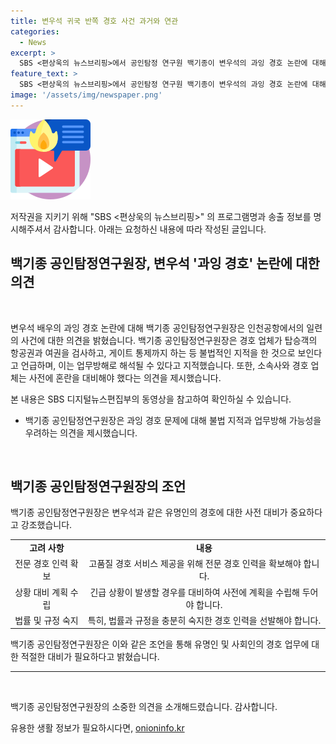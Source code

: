 ```yaml
---
title: 변우석 귀국 반쪽 경호 사건 과거와 연관
categories:
  - News
excerpt: >
  SBS <편상욱의 뉴스브리핑>에서 공인탐정 연구원 백기종이 변우석의 과잉 경호 논란에 대해 발언했다. 그는 인천공항에서의 일에 대해 황제 경호 논란이라고 지적하며, 경호 업체의 행위를 비판했다. 또한, 경호 업체의 여권과 항공권 검사, 탑승 게이트 통제 등의 행위를 불법으로 지적하며, 소속사와 경호 업체가 사전에 혼란을 대비해야 했다고 언급했다. SBS 디지털 뉴스편집부에서 자세한 내용을 확인할 수 있다.
feature_text: >
  SBS <편상욱의 뉴스브리핑>에서 공인탐정 연구원 백기종이 변우석의 과잉 경호 논란에 대해 발언했다. 그는 인천공항에서의 일에 대해 황제 경호 논란이라고 지적하며, 경호 업체의 행위를 비판했다. 또한, 경호 업체의 여권과 항공권 검사, 탑승 게이트 통제 등의 행위를 불법으로 지적하며, 소속사와 경호 업체가 사전에 혼란을 대비해야 했다고 언급했다. SBS 디지털 뉴스편집부에서 자세한 내용을 확인할 수 있다.
image: '/assets/img/newspaper.png'
---
```


<p><img src="/assets/img/news.png" alt="rentncar 속보" /></p>

<p>저작권을 지키기 위해 "SBS &lt;편상욱의 뉴스브리핑&gt;" 의 프로그램명과 송출 정보를 명시해주셔서 감사합니다. 아래는 요청하신 내용에 따라 작성된 글입니다.</p>

<h2 data-ke-size="size26">백기종 공인탐정연구원장, 변우석 '과잉 경호' 논란에 대한 의견</h2>

<p data-ke-size="size16">&nbsp;</p>

<p>변우석 배우의 과잉 경호 논란에 대해 백기종 공인탐정연구원장은 인천공항에서의 일련의 사건에 대한 의견을 밝혔습니다. 백기종 공인탐정연구원장은 경호 업체가 탑승객의 항공권과 여권을 검사하고, 게이트 통제까지 하는 등 불법적인 지적을 한 것으로 보인다고 언급하며, 이는 업무방해로 해석될 수 있다고 지적했습니다. 또한, 소속사와 경호 업체는 사전에 혼란을 대비해야 했다는 의견을 제시했습니다.</p>

<p>본 내용은 SBS 디지털뉴스편집부의 동영상을 참고하여 확인하실 수 있습니다.</p>

<ul>
<li>백기종 공인탐정연구원장은 과잉 경호 문제에 대해 불법 지적과 업무방해 가능성을 우려하는 의견을 제시했습니다.</li>
</ul>

<p data-ke-size="size16">&nbsp;</p>

<h2 data-ke-size="size26">백기종 공인탐정연구원장의 조언</h2>

<p data-ke-size="size16">백기종 공인탐정연구원장은 변우석과 같은 유명인의 경호에 대한 사전 대비가 중요하다고 강조했습니다. </p>

<table>
<tbody>
<tr>
<td style="text-align: center; height: 17px;"><b>고려 사항</b></td>
<td style="text-align: center; height: 17px;"><b>내용</b></td>
</tr>
<tr>
<td style="text-align: center; height: 17px;">전문 경호 인력 확보</td>
<td style="text-align: center; height: 17px;">고품질 경호 서비스 제공을 위해 전문 경호 인력을 확보해야 합니다.</td>
</tr>
<tr>
<td style="text-align: center; height: 17px;">상황 대비 계획 수립</td>
<td style="text-align: center; height: 17px;">긴급 상황이 발생할 경우를 대비하여 사전에 계획을 수립해 두어야 합니다.</td>
</tr>
<tr>
<td style="text-align: center; height: 17px;">법률 및 규정 숙지</td>
<td style="text-align: center; height: 17px;">특히, 법률과 규정을 충분히 숙지한 경호 인력을 선발해야 합니다.</td>
</tr>
</tbody>
</table>

<p data-ke-size="size16">백기종 공인탐정연구원장은 이와 같은 조언을 통해 유명인 및 사회인의 경호 업무에 대한 적절한 대비가 필요하다고 밝혔습니다.</p>

<hr>

<p data-ke-size="size16">&nbsp;</p>

<p>백기종 공인탐정연구원장의 소중한 의견을 소개해드렸습니다. 감사합니다.</p>
유용한 생활 정보가 필요하시다면, <a href="https://onioninfo.kr" rel="dofollow">onioninfo.kr</a>


